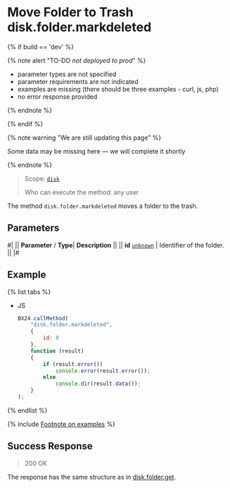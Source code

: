 # Move Folder to Trash disk.folder.markdeleted

{% if build == 'dev' %}

{% note alert "TO-DO _not deployed to prod_" %}

- parameter types are not specified
- parameter requirements are not indicated
- examples are missing (there should be three examples - curl, js, php)
- no error response provided

{% endnote %}

{% endif %}

{% note warning "We are still updating this page" %}

Some data may be missing here — we will complete it shortly

{% endnote %}

> Scope: [`disk`](../../scopes/permissions.md)
>
> Who can execute the method: any user

The method `disk.folder.markdeleted` moves a folder to the trash.

## Parameters

#|
||  **Parameter** / **Type**| **Description** ||
|| **id**
[`unknown`](../../data-types.md) | Identifier of the folder. ||
|#

## Example

{% list tabs %}

- JS

    ```js
    BX24.callMethod(
        "disk.folder.markdeleted",
        {
            id: 8
        },
        function (result)
        {
            if (result.error())
                console.error(result.error());
            else
                console.dir(result.data());
        }
    );
    ```

{% endlist %}

{% include [Footnote on examples](../../../_includes/examples.md) %}

## Success Response

> 200 OK

The response has the same structure as in [disk.folder.get](./disk-folder-get.md).